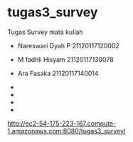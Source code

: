 # tugas3_survey
Tugas Survey mata kuliah

- Nareswari Dyah P 	21120117120002

- M fadhli Hisyam 	21120117130078

- Ara Fasaka	21120117140014

-
-
-
-

http://ec2-54-175-223-167.compute-1.amazonaws.com:8080/tugas3_survey/
